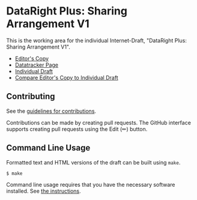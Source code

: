 # DataRight Plus: Sharing Arrangement V1

This is the working area for the individual Internet-Draft, "DataRight Plus: Sharing Arrangement V1".

* [Editor's Copy](https://datarightplus.github.io/datarightplus-sharing-arrangement-v1/#go.draft-authors-datarightplus-sharing-arrangement-v1.html)
* [Datatracker Page](https://datatracker.ietf.org/doc/draft-authors-datarightplus-sharing-arrangement-v1)
* [Individual Draft](https://datatracker.ietf.org/doc/html/draft-authors-datarightplus-sharing-arrangement-v1)
* [Compare Editor's Copy to Individual Draft](https://datarightplus.github.io/datarightplus-sharing-arrangement-v1/#go.draft-authors-datarightplus-sharing-arrangement-v1.diff)


## Contributing

See the
[guidelines for contributions](https://github.com/datarightplus/datarightplus-sharing-arrangement-v1/blob/main/CONTRIBUTING.md).

Contributions can be made by creating pull requests.
The GitHub interface supports creating pull requests using the Edit (✏) button.


## Command Line Usage

Formatted text and HTML versions of the draft can be built using `make`.

```sh
$ make
```

Command line usage requires that you have the necessary software installed.  See
[the instructions](https://github.com/martinthomson/i-d-template/blob/main/doc/SETUP.md).

